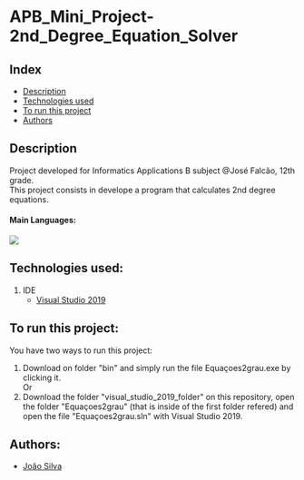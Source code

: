# APB_Mini_Project-2nd_Degree_Equation_Solver

## Index
- [Description](#description)
- [Technologies used](#technologies-used)
- [To run this project](#to-run-this-project)
- [Authors](#authors)

## Description
Project developed for Informatics Applications B subject @José Falcão, 12th grade.<br>
This project consists in develope a program that calculates 2nd degree equations.<br>
#### Main Languages:
![](https://img.shields.io/badge/Visual_Basic-333333?style=flat&logo=VisualStudio&logoColor=8332E1)

## Technologies used:
1. IDE
    - [Visual Studio 2019](https://visualstudio.microsoft.com/vs/) 

## To run this project:
You have two ways to run this project:
1. Download on folder "bin" and simply run the file Equaçoes2grau.exe by clicking it.
<br> Or <br>
2. Download the folder "visual_studio_2019_folder" on this repository, open the folder "Equaçoes2grau" (that is inside of the first folder refered) and open the file "Equaçoes2grau.sln" with Visual Studio 2019.

## Authors:
- [João Silva](https://github.com/ikikara)
